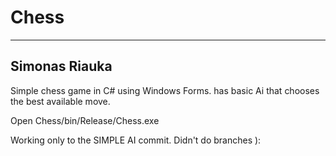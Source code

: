 # Chess
------
Simonas Riauka
------
Simple chess game in C# using Windows Forms. has basic Ai that chooses the best available move.

Open Chess/bin/Release/Chess.exe

Working only to the SIMPLE AI commit. Didn't do branches ):
